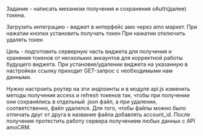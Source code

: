 Задание - написать механизм получения и сохранения oAuth(далее) токена.

Загрузить интеграцию - виджет в интерфейс амо через amo маркет.
При нажатии кнопки установить получать токен 
При нажатии отключить удалять токен

Цель - подготовить серверную часть виджета для получения и хранения токенов от нескольких аккаунтов для корректной работы будущего виджета.
При установке/удалении виджета на указанную  в настройках ссылку приходит GET-запрос с необходимыми нам данными.


 Нужно настроить роутер на эти эндпоинты и в модуле api.js изменить методы получения access и refresh токенов так, чтобы при получении они сохранялись в отдельный .json файл, а при удалении, соответственно, файл удалялся. Для того, чтобы файлы можно было отличать друг от друга в название файла добавлять account_id. 
После получения протестить работу сервера получением любых данных с API amoCRM. 
